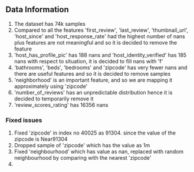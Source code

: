 ## Data Information

1. The dataset has 74k samples 
2. Compared to all the features 'first_review', 'last_review', 'thumbnail_url', 'host_since' and 'host_response_rate' had the highest number of nans plus features are not meaningful and so it is decided to remove the feature
3. 'host_has_profile_pic' has 188 nans and 'host_identity_verified' has 185 nans with respect to situation, it is decided to fill nans with 'f'
4. 'bathrooms', 'beds', 'bedrooms' and 'zipcode' has very fewer nans and there are useful features and so it is decided to remove samples
5. 'neighborhood' is an important feature, and so we are mapping it approximately using 'zipcode'
6. 'number_of_reviews' has an unpredictable distribution hence it is decided to temporarily remove it
7. 'review_scores_rating' has 16356 nans 

### Fixed issues
1. Fixed 'zipcode' in index no 40025 as 91304. since the value of the zipcode is Near91304
2. Dropped sample of 'zipcode' which has the value as 1m
3. Fixed 'neighbourhood' which has value as nan, replaced with random neighbourhood by comparing with the nearest 'zipcode'
4. 

